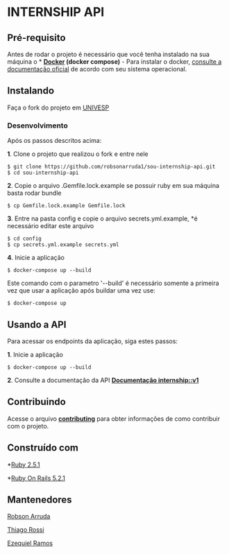 # INTERNSHIP API

## Pré-requisito

Antes de rodar o projeto é necessário que você tenha instalado na sua máquina o * **[Docker](https://www.docker.com/) (docker compose)** - Para instalar o docker, [consulte a documentação oficial](https://docs.docker.com/engine/installation/) de acordo com seu sistema operacional.

## Instalando

Faça o fork do projeto em [UNIVESP](https://github.com/univesp/sou-internship-api)

### Desenvolvimento

Após os passos descritos acima:

**1**. Clone o projeto que realizou o fork e entre nele
```
$ git clone https://github.com/robsonarruda1/sou-internship-api.git
$ cd sou-internship-api
```

**2**. Copie o arquivo .Gemfile.lock.example se possuir ruby em sua máquina basta rodar bundle
```
$ cp Gemfile.lock.example Gemfile.lock
```

**3**. Entre na pasta config e copie o arquivo secrets.yml.example, *é necessário editar este arquivo
```
$ cd config
$ cp secrets.yml.example secrets.yml
```
**4**. Inicie a aplicação
```
$ docker-compose up --build
```

Este comando com o parametro '--build' é necessário somente a primeira vez que usar a aplicação após buildar uma vez use:
```
$ docker-compose up
```

## Usando a API

Para acessar os endpoints da aplicação, siga estes passos:

**1**. Inicie a aplicação
```
$ docker-compose up --build
```

**2**. Consulte a documentação da API
**[Documentação internship::v1](https://github.com/univesp/sou-internship-api/blob/devel/docs/intershipV1.md)**

## Contribuindo

Acesse o arquivo **[contributing](https://github.com/univesp/sou-internship-api/blob/devel/contributing.md)** para obter informações de como contribuir com o projeto.

## Construído com

*[Ruby 2.5.1](https://www.ruby-lang.org/pt/)

*[Ruby On Rails 5.2.1](https://rubyonrails.org/)

## Mantenedores

[Robson Arruda](https://github.com/robsonarruda1)

[Thiago Rossi](https://github.com/tcalurarossi)

[Ezequiel Ramos](https://github.com/ezequielor)
